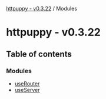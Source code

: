 [httpuppy - v0.3.22](README.md) / Modules

# httpuppy - v0.3.22

## Table of contents

### Modules

- [useRouter](modules/useRouter.md)
- [useServer](modules/useServer.md)

